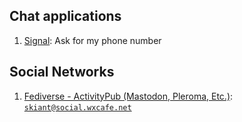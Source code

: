 ## Chat applications
1. [Signal](https://www.signal.org/fr/): Ask for my phone number

## Social Networks
1. [Fediverse - ActivityPub (Mastodon, Pleroma, Etc.)](https://en.wikipedia.org/wiki/ActivityPub): [`skiant@social.wxcafe.net`](https://social.wxcafe.net/skiant)
